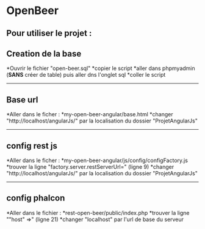 OpenBeer
========

Pour utiliser le projet :
-------------------------

Creation de la base
-------------------
*Ouvrir le fichier "open-beer.sql"
*copier le script
*aller dans phpmyadmin (**SANS** créer de table) puis aller dns l'onglet sql
*coller le script

---------

Base url
--------
*Aller dans le ficher :
*my-open-beer-angular/base.html
*changer "http://localhost/angularJs/" par la localisation du dossier "ProjetAngularJs"

---------

config rest js
--------------
*Aller dans le ficher :
*my-open-beer-angular/js/config/configFactory.js
*trouver la ligne "factory.server.restServerUrl=" (ligne 9)
*changer "http://localhost/angularJs/" par la localisation du dossier "ProjetAngularJs"

---------

config phalcon
--------------
*Aller dans le fichier :
*rest-open-beer/public/index.php
*trouver la ligne ""host" =>" (ligne 21)
*changer "localhost" par l'url de base du serveur